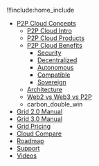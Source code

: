 !!!include:home_include
- [P2P Cloud Concepts](cloud_home)
  - [P2P Cloud Intro](cloud_intro)
  - [P2P Cloud Products](cloud_products)
  - [P2P Cloud Benefits](usp)
    - [Security](usp_secure)
    - [Decentralized](usp_decentralized)
    - [Autonomous](usp_autonomous)
    - [Compatible](usp_compatible)
    - [Sovereign](usp_sovereign)
  - [Architecture](cloud_architecture)
  - [Web2 vs Web3 vs P2P](cloud_compare)
  - carbon_double_win
- [Grid 2.0 Manual](manual2_home)
- [Grid 3.0 Manual](manual3_home)
- [Grid Pricing](pricing)
- [Cloud Compare](cloud_compare)
- [Roadmap](roadmap)
- [Support](support)
- [Videos](generic_video)





